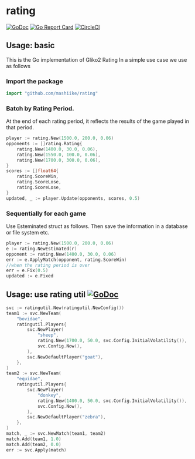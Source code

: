 # rating
[![GoDoc](https://godoc.org/github.com/mashiike/rating?status.svg)](https://godoc.org/github.com/mashiike/rating)
[![Go Report Card](https://goreportcard.com/badge/github.com/mashiike/rating)](https://goreportcard.com/report/github.com/mashiike/rating)
[![CircleCI](https://circleci.com/gh/mashiike/rating/tree/master.svg?style=svg)](https://circleci.com/gh/mashiike/rating/tree/master)


## Usage: basic
This is the Go implementation of Gliko2 Rating
In a simple use case we use as follows

### Import the package

```go
import "github.com/mashiike/rating"
```

### Batch by Rating Period.
At the end of each rating period, it reflects the results of the game played in that period.
```go
player := rating.New(1500.0, 200.0, 0.06)
opponents := []rating.Rating{
	rating.New(1400.0, 30.0, 0.06),
	rating.New(1550.0, 100.0, 0.06),
	rating.New(1700.0, 300.0, 0.06),
}
scores := []float64{
	rating.ScoreWin,
	rating.ScoreLose,
	rating.ScoreLose,
}
updated, _ := player.Update(opponents, scores, 0.5)
```

### Sequentially for each game
Use Esteminated struct as follows.
Then save the information in a database or file system etc.  

```go
player := rating.New(1500.0, 200.0, 0.06)
e := rating.NewEstimated(r)
opponent := rating.New(1400.0, 30.0, 0.06)
err := e.ApplyMatch(opponent, rating.ScoreWin)
//when the rating period is over
err = e.Fix(0.5)
updated := e.Fixed
```

## Usage: use rating util [![GoDoc](https://godoc.org/github.com/mashiike/rating/ratingutil?status.svg)](https://godoc.org/github.com/mashiike/rating/ratingutil)  

```go
svc := ratingutil.New(ratingutil.NewConfig())
team1 := svc.NewTeam(
	"bovidae",
	ratingutil.Players{
		svc.NewPlayer(
			"sheep",
			rating.New(1700.0, 50.0, svc.Config.InitialVolatility()),
			svc.Config.Now(),
		),
		svc.NewDefaultPlayer("goat"),
	},
)
team2 := svc.NewTeam(
	"equidae",
	ratingutil.Players{
		svc.NewPlayer(
			"donkey",
			rating.New(1400.0, 50.0, svc.Config.InitialVolatility()),
			svc.Config.Now(),
		),
		svc.NewDefaultPlayer("zebra"),
	},
)
match, _ := svc.NewMatch(team1, team2)
match.Add(team1, 1.0)
match.Add(team2, 0.0)
err := svc.Apply(match)
```
